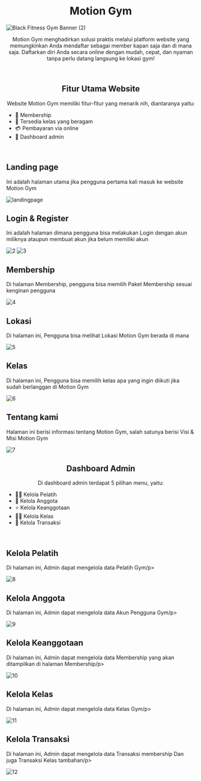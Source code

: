 <h1 align="center">Motion Gym</h1>

![Black Fitness Gym Banner (2)](https://github.com/user-attachments/assets/32fb54e9-0cb6-4397-b1e9-42912bc29052)

<p align="center">Motion Gym menghadirkan solusi praktis melalui platform website yang memungkinkan Anda mendaftar sebagai member kapan saja dan di mana saja. 
  Daftarkan diri Anda secara online dengan mudah, cepat, dan nyaman tanpa perlu datang langsung ke lokasi gym!</p>
  <br>


<h2 align="center">Fitur Utama Website</h2>
<p align="center">Website Motion Gym memiliki fitur-fitur yang menarik nih, diantaranya yaitu:<br>
  <ul>
    <li>👑 Membership</li>
    <li>💪 Tersedia kelas yang beragam</li>
    <li>💳 Pembayaran via online</li>
    <li>📖 Dashboard admin</li>
  </ul>
</p>
<br>


<h2>Landing page</h2>
<p>Ini adalah halaman utama jika pengguna pertama kali masuk ke website Motion Gym</p>

![landingpage](https://github.com/user-attachments/assets/ccaeb91a-c11f-49c8-80a7-2f62101a42f1)

<h2>Login & Register</h2>
<p>Ini adalah halaman dimana pengguna bisa melakukan Login dengan akun miliknya ataupun membuat akun jika belum memiliki akun</p>

![2](https://github.com/user-attachments/assets/eb1b06ee-fbb5-4132-8a94-0ee44c88f73b)
![3](https://github.com/user-attachments/assets/2e4fcd70-1f67-4b7a-8358-195b2f003f2e)

<h2>Membership</h2>
<p>Di halaman Membership, pengguna bisa memilih Paket Membership sesuai kenginan pengguna</p>

![4](https://github.com/user-attachments/assets/7ee58b13-aa49-448b-a7ef-780aac425334)

<h2>Lokasi</h2>
<p>Di halaman ini, Pengguna bisa melihat Lokasi Motion Gym berada di mana</p>

![5](https://github.com/user-attachments/assets/ca430fc5-d5a1-4143-b726-47aff72d4cad)

<h2>Kelas</h2>
<p>Di halaman ini, Pengguna bisa memilih kelas apa yang ingin diikuti jika sudah berlanggan di Motion Gym</p>

![6](https://github.com/user-attachments/assets/ef8341e8-5545-49a7-bacf-c361876adb43)

<h2>Tentang kami</h2>
<p>Halaman ini berisi informasi tentang Motion Gym, salah satunya berisi Visi & Misi Motion Gym</p>

![7](https://github.com/user-attachments/assets/990a3037-45c5-44a7-a3e6-2bdde0e00e59)


<h2 align="center">Dashboard Admin</h2>
<p align="center">Di dashboard admin terdapat 5 pilihan menu, yaitu:<br>
  <ul>
    <li>🧍‍♂️ Kelola Pelatih</li>
    <li>👤 Kelola Anggota</li>
    <li>⭐ Kelola Keanggotaan</li>
    <li>🧑‍🏫 Kelola Kelas</li>
    <li>💸 Kelola Transaksi</li>
  </ul>
</p>
<br>

<h2>Kelola Pelatih</h2>
<p>Di halaman ini, Admin dapat mengelola data Pelatih Gym/p>
  
![8](https://github.com/user-attachments/assets/d0d015bf-c4e7-4c93-a493-f19cd4fe3953)

<h2>Kelola Anggota</h2>
<p>Di halaman ini, Admin dapat mengelola data Akun Pengguna Gym/p>

![9](https://github.com/user-attachments/assets/bb89730c-0112-4718-bc76-7bbbb7e56b55)

<h2>Kelola Keanggotaan</h2>
<p>Di halaman ini, Admin dapat mengelola data Membership yang akan ditampilkan di halaman Membership/p>

![10](https://github.com/user-attachments/assets/6f5124ff-8b22-46f8-8aab-dc32134b6a8e)

<h2>Kelola Kelas</h2>
<p>Di halaman ini, Admin dapat mengelola data Kelas Gym/p>
  
![11](https://github.com/user-attachments/assets/3dfd70af-fe55-4ecd-980f-2c9fb759f62e)

<h2>Kelola Transaksi</h2>
<p>Di halaman ini, Admin dapat mengelola data Transaksi membership Dan juga Transaksi Kelas tambahan/p>
  
![12](https://github.com/user-attachments/assets/9d5555fc-c21b-48e2-9db2-14a5e8f425d3)





